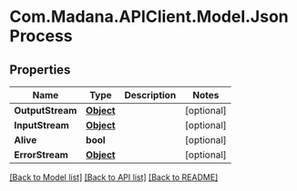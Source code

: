 
# Com.Madana.APIClient.Model.JsonProcess

## Properties

Name | Type | Description | Notes
------------ | ------------- | ------------- | -------------
**OutputStream** | [**Object**](.md) |  | [optional] 
**InputStream** | [**Object**](.md) |  | [optional] 
**Alive** | **bool** |  | [optional] 
**ErrorStream** | [**Object**](.md) |  | [optional] 

[[Back to Model list]](../README.md#documentation-for-models)
[[Back to API list]](../README.md#documentation-for-api-endpoints)
[[Back to README]](../README.md)

